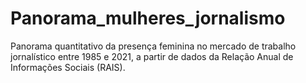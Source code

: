 # Panorama_mulheres_jornalismo
Panorama quantitativo da presença feminina no mercado de trabalho jornalístico entre 1985 e 2021, a partir de dados da Relação Anual de Informações Sociais (RAIS).
